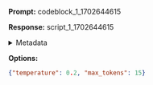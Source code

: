 **Prompt:**
codeblock_1_1702644615


**Response:**
script_1_1702644615

<details><summary>Metadata</summary>

- Duration: 674 ms
- Datetime: 2023-12-15T12:50:15.894289
- Model: gpt-3.5-turbo-0613

</details>

**Options:**
```json
{"temperature": 0.2, "max_tokens": 15}
```

